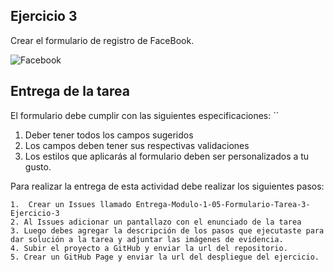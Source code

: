 ## Ejercicio 3
 Crear el formulario de registro de FaceBook.
  
![Facebook](https://storage.googleapis.com/academia-geek-general-bucket/modulo-1/modulo_1_img_18.png)

## Entrega de la tarea

El formulario debe cumplir con las siguientes especificaciones: ``
1. Deber tener todos los campos sugeridos
2. Los campos deben tener sus respectivas validaciones
3. Los estilos que aplicarás al formulario deben ser personalizados a tu gusto.

Para realizar la entrega de esta actividad debe realizar los siguientes pasos:

    1.  Crear un Issues llamado Entrega-Modulo-1-05-Formulario-Tarea-3-Ejercicio-3
    2. Al Issues adicionar un pantallazo con el enunciado de la tarea
    3. Luego debes agregar la descripción de los pasos que ejecutaste para dar solución a la tarea y adjuntar las imágenes de evidencia.
    4. Subir el proyecto a GitHub y enviar la url del repositorio.
    5. Crear un GitHub Page y enviar la url del despliegue del ejercicio.



